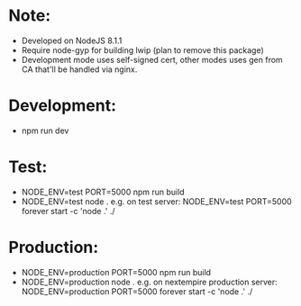 # Note:
- Developed on NodeJS 8.1.1
- Require node-gyp for building lwip (plan to remove this package)
- Development mode uses self-signed cert, other modes uses gen from CA that'll be handled via nginx.

# Development: 
- npm run dev

# Test:
- NODE_ENV=test PORT=5000 npm run build
- NODE_ENV=test node . 
	e.g. on test server: NODE_ENV=test PORT=5000 forever start -c 'node .' ./

# Production:
- NODE_ENV=production PORT=5000 npm run build
- NODE_ENV=production node . 
	e.g. on nextempire production server: NODE_ENV=production PORT=5000 forever start -c 'node .' ./
